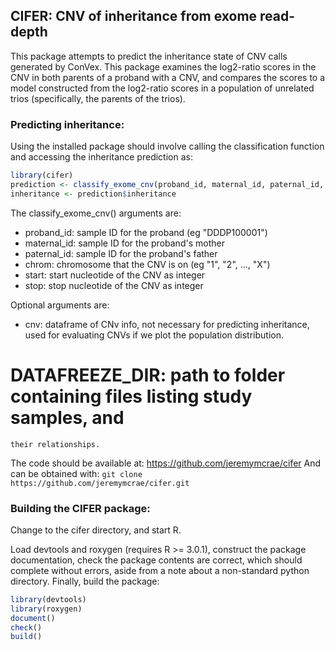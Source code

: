 ## CIFER: CNV of inheritance from exome read-depth

This package attempts to predict the inheritance state of CNV calls generated by
ConVex. This package examines the log2-ratio scores in the CNV in both parents
of a proband with a CNV, and compares the scores to a model constructed from the
log2-ratio scores in a population of unrelated trios (specifically, the parents
of the trios).

### Predicting inheritance:
Using the installed package should involve calling the classification function
and accessing the inheritance prediction as:
```R
library(cifer)
prediction <- classify_exome_cnv(proband_id, maternal_id, paternal_id, chrom, start, stop)
inheritance <- prediction$inheritance
```

The classify_exome_cnv() arguments are:
* proband_id: sample ID for the proband (eg "DDDP100001")
* maternal_id: sample ID for the proband's mother
* paternal_id: sample ID for the proband's father
* chrom: chromosome that the CNV is on (eg "1", "2", ..., "X")
* start: start nucleotide of the CNV as integer
* stop: stop nucleotide of the CNV as integer

Optional arguments are:
* cnv: dataframe of CNv info, not necessary for predicting inheritance, used
    for evaluating CNVs if we plot the population distribution.
# DATAFREEZE_DIR: path to folder containing files listing study samples, and
    their relationships.

The code should be available at: https://github.com/jeremymcrae/cifer
And can be obtained with: `git clone https://github.com/jeremymcrae/cifer.git`

### Building the CIFER package:
Change to the cifer directory, and start R.

Load devtools and roxygen (requires R >= 3.0.1), construct the package 
documentation, check the package contents are correct, which should complete 
without errors, aside from a note about a non-standard python directory. 
Finally, build the package:
```R
library(devtools)
library(roxygen)
document()
check()
build()
```
